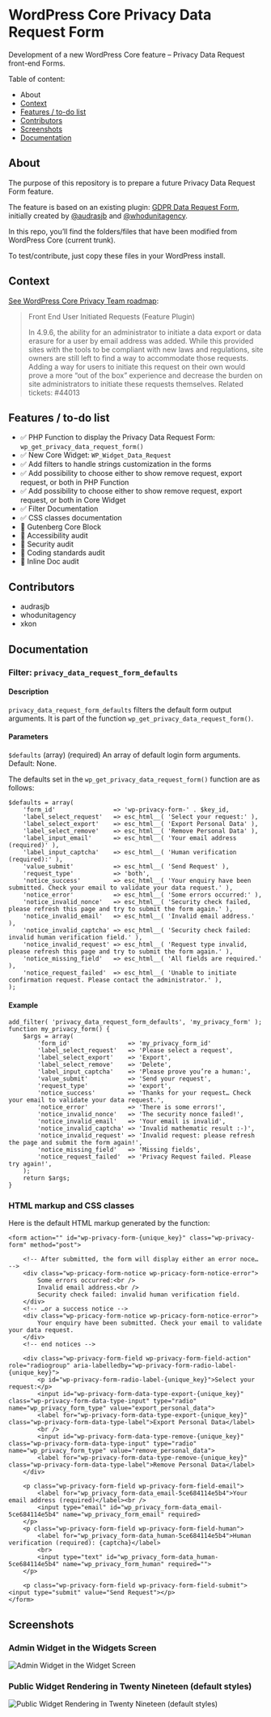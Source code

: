 # WordPress Core Privacy Data Request Form

Development of a new WordPress Core feature – Privacy Data Request front-end Forms.

Table of content:

- About
- [Context](https://github.com/audrasjb/wp-core-privacy-data-request-form#context)
- [Features / to-do list](https://github.com/audrasjb/wp-core-privacy-data-request-form#features--to-do-list)
- [Contributors](https://github.com/audrasjb/wp-core-privacy-data-request-form#contributors)
- [Screenshots](https://github.com/audrasjb/wp-core-privacy-data-request-form#screenshots)
- [Documentation](https://github.com/audrasjb/wp-core-privacy-data-request-form#documentation)

## About

The purpose of this repository is to prepare a future Privacy Data Request Form feature.

The feature is based on an existing plugin: [GDPR Data Request Form](https://wordpress.org/plugins/gdpr-data-request-form/), initially created by [@audrasjb](https://profiles.wordpress.org/audrasjb) and [@whodunitagency](https://profiles.wordpress.org/whodunitagency/).

In this repo, you’ll find the folders/files that have been modified from WordPress Core (current trunk).

To test/contribute, just copy these files in your WordPress install.

## Context

[See WordPress Core Privacy Team roadmap](https://make.wordpress.org/core/roadmap/privacy/):

> Front End User Initiated Requests (Feature Plugin)
> 
> In 4.9.6, the ability for an administrator to initiate a data export or data erasure for a user by email address was added. While this provided sites with the tools to be compliant with new laws and regulations, site owners are still left to find a way to accommodate those requests. Adding a way for users to initiate this request on their own would prove a more “out of the box” experience and decrease the burden on site administrators to initiate these requests themselves.
> Related tickets: #44013

## Features / to-do list

- ✅ PHP Function to display the Privacy Data Request Form: `wp_get_privacy_data_request_form()`
- ✅ New Core Widget: `WP_Widget_Data_Request`
- ✅ Add filters to handle strings customization in the forms
- ✅ Add possibility to choose either to show remove request, export request, or both in PHP Function
- ✅ Add possibility to choose either to show remove request, export request, or both in Core Widget
- ✅ Filter Documentation
- ✅ CSS classes documentation
- 🔲 Gutenberg Core Block
- 🔲 Accessibility audit
- 🔲 Security audit
- 🔲 Coding standards audit
- 🔲 Inline Doc audit

## Contributors

- audrasjb
- whodunitagency
- xkon

## Documentation

### Filter: `privacy_data_request_form_defaults`

#### Description

`privacy_data_request_form_defaults` filters the default form output arguments. It is part of the function `wp_get_privacy_data_request_form()`.

#### Parameters

`$defaults` (array) (required) An array of default login form arguments. Default: None.

The defaults set in the `wp_get_privacy_data_request_form()` function are as follows:

	$defaults = array(
		'form_id'                => 'wp-privacy-form-' . $key_id,
		'label_select_request'   => esc_html__( 'Select your request:' ),
		'label_select_export'    => esc_html__( 'Export Personal Data' ),
		'label_select_remove'    => esc_html__( 'Remove Personal Data' ),
		'label_input_email'      => esc_html__( 'Your email address (required)' ),
		'label_input_captcha'    => esc_html__( 'Human verification (required):' ),
		'value_submit'           => esc_html__( 'Send Request' ),
		'request_type'           => 'both',
		'notice_success'         => esc_html__( 'Your enquiry have been submitted. Check your email to validate your data request.' ),
		'notice_error'           => esc_html__( 'Some errors occurred:' ),
		'notice_invalid_nonce'   => esc_html__( 'Security check failed, please refresh this page and try to submit the form again.' ),
		'notice_invalid_email'   => esc_html__( 'Invalid email address.' ),
		'notice_invalid_captcha' => esc_html__( 'Security check failed: invalid human verification field.' ),
		'notice_invalid_request' => esc_html__( 'Request type invalid, please refresh this page and try to submit the form again.' ),
		'notice_missing_field'   => esc_html__( 'All fields are required.' ),
		'notice_request_failed'  => esc_html__( 'Unable to initiate confirmation request. Please contact the administrator.' ),
	);

#### Example

```
add_filter( 'privacy_data_request_form_defaults', 'my_privacy_form' );
function my_privacy_form() {
	$args = array(
		'form_id'                => 'my_privacy_form_id'
		'label_select_request'   => 'Please select a request',
		'label_select_export'    => 'Export',
		'label_select_remove'    => 'Delete', 
		'label_input_captcha'    => 'Please prove you’re a human:',
		'value_submit'           => 'Send your request',
		'request_type'           => 'export',
		'notice_success'         => 'Thanks for your request… Check your email to validate your data request.',
		'notice_error'           => 'There is some errors!',
		'notice_invalid_nonce'   => 'The security nonce failed!',
		'notice_invalid_email'   => 'Your email is invalid',
		'notice_invalid_captcha' => 'Invalid mathematic result :-)',
		'notice_invalid_request' => 'Invalid request: please refresh the page and submit the form again!',
		'notice_missing_field'   => 'Missing fields',
		'notice_request_failed'  => 'Privacy Request failed. Please try again!',
	);
	return $args;
}
```
### HTML markup and CSS classes

Here is the default HTML markup generated by the function:

```
<form action="" id="wp-privacy-form-{unique_key}" class="wp-privacy-form" method="post">

	<!-- After submitted, the form will display either an error noce… -->
	<div class="wp-pricacy-form-notice wp-pricacy-form-notice-error">
		Some errors occurred:<br />
		Invalid email address.<br />
		Security check failed: invalid human verification field.
	</div>
	<!-- …or a success notice -->
	<div class="wp-pricacy-form-notice wp-pricacy-form-notice-error">
		Your enquiry have been submitted. Check your email to validate your data request.
	</div>
	<!-- end notices -->

	<div class="wp-privacy-form-field wp-privacy-form-field-action" role="radiogroup" aria-labelledby="wp-privacy-form-radio-label-{unique_key}">
		<p id="wp-privacy-form-radio-label-{unique_key}">Select your request:</p>
		<input id="wp-privacy-form-data-type-export-{unique_key}" class="wp-privacy-form-data-type-input" type="radio" name="wp_privacy_form_type" value="export_personal_data">
		<label for="wp-privacy-form-data-type-export-{unique_key}" class="wp-privacy-form-data-type-label">Export Personal Data</label>
		<br />
		<input id="wp-privacy-form-data-type-remove-{unique_key}" class="wp-privacy-form-data-type-input" type="radio" name="wp_privacy_form_type" value="remove_personal_data">
		<label for="wp-privacy-form-data-type-remove-{unique_key}" class="wp-privacy-form-data-type-label">Remove Personal Data</label>
	</div>
		
	<p class="wp-privacy-form-field wp-privacy-form-field-email">
		<label for="wp_privacy_form-data_email-5ce684114e5b4">Your email address (required)</label><br />
		<input type="email" id="wp_privacy_form-data_email-5ce684114e5b4" name="wp_privacy_form_email" required>
	</p>
	<p class="wp-privacy-form-field wp-privacy-form-field-human">
		<label for="wp_privacy_form-data_human-5ce684114e5b4">Human verification (required): {captcha}</label>
		<br>
		<input type="text" id="wp_privacy_form-data_human-5ce684114e5b4" name="wp_privacy_form_human" required="">
	</p>

	<p class="wp-privacy-form-field wp-privacy-form-field-submit"><input type="submit" value="Send Request"></p>
</form>
```

## Screenshots

### Admin Widget in the Widgets Screen

![Admin Widget in the Widget Screen](https://jeanbaptisteaudras.com/images/privacy-widget-admin.png)

### Public Widget Rendering in Twenty Nineteen (default styles)

![Public Widget Rendering in Twenty Nineteen (default styles)](https://jeanbaptisteaudras.com/images/privacy-widget-public.png)
